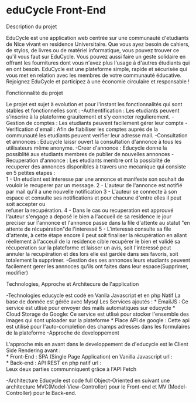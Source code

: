 # eduCycle Front-End
Description du projet

EduCycle est une application web centrée sur une communauté d'etudiants de Nice vivant en residence Universitaire. Que vous ayez besoin de cahiers, de stylos, de livres ou de matériel informatique, vous pouvez trouver ce qu'il vous faut sur EduCycle. Vous pouvez aussi faire un geste solidaire en offrant les fournitures dont vous n'avez plus l'usage à d'autres étudiants qui en ont besoin. EduCycle est une plateforme simple, rapide et sécurisée qui vous met en relation avec les membres de votre communauté éducative. Rejoignez EduCycle et participez à une économie circulaire et responsable !

Fonctionnalité du projet

Le projet est sujet à evolution et pour l'instant les fonctionnalités qui sont stables et fonctionnelles sont :
 -Authentification : Les etudiants peuvent s'inscrire à la plateforme grauitement et s'y conncter regulierement.
 -Gestion de comptes :  Les etudiants peuvent facilement gérer leur compte
 -Verification d'email : Afin de fiabiliser les comptes auprès de la communauté les etudiants peuvent verifier leur adresse mail.
 -Consultation et annonces : Educycle laissr ouvert la consultation d'annonce à tous les utilisateurs même anonyme.
 -Creer d'annonce :  Educycle donne la possiblité aux etudiants membres de publier de nouvelles annonces
 -Recuperation d'annonce : Les etudiants membre ont la possiblité de recuperer des annonces disponibles à travers une mecanique 
   qui consiste en 5 petites etapes :  
   1 - Un etudiant est interesse par une annonce et manifeste son souhait de vouloir le recuperer par un message.
   2 - L'auteur de l'annonce est notifié par mail qu'il a une nouvelle notification
   3 - L'auteur se connecte à son espace et consulte ses notifications et pour chacune d'entre elles il peut soit accepter ou    
       refuser la recupération.
   4 - Dans le cas ou recuperation est approuvé l'auteur s'engage a deposé le bien a l'accueil de sa residence le jour preciser           sur l'annonce et l'annonce passe dans la file d'attente au statut "en attente de récupération"de l'interessé
   5 - L'interessé consulte sa file d'attente, à cette étape encore il peut soit finaliser la récupération en allant réellement à 
       l'acceuil de la residence cible recupérer le bien et validé sa récuperation sur la plateforme et laisser un avis, soit 
       l'interessé peut annuler la recupération et dès lors elle est gardée dans ses favoris, soit totalement la supprimer.
-Gestion des ses annonces leurs etudiants peuvent facilement gerer les annnoces qu'ils ont faites dans leur espace(Supprimer, modifier)

Technologies, Approche et Architecure de l'application

 -Technologies
  educycle est codé en Vanila Javascript et en php Natif
  La base de donnée est gérée avec Mysql
  Les Services ajoutés : 
    * EmailJS :  Ce service est utlisé pour envoyer des mails automatiques sur educycle
    * Cloud Storage  de Google: Ce service est utlisé pour stocker l'ensemble des images qui sont uploader sur la plateforme
    * Place API de google : Cette api est utilisé pour l'auto-completion des champs adresses dans les formulaires de la plateforme
 -Approche de developpement
 
   L'approche mis en avant dans le developpement de d'educycle est le Client Side Rendering avant :  
    *  Front-End  :  SPA (Single Page Application) en Vanilla Javascript
       url  :  
    *  Back-end :  API REST en php natif 
       url  :  
    Leux deux parties communniquent grâce à l'API Fetch
 
 -Architecture
  Educycle est code full Object-Oriented en suivant une architecture MVC(Model-View-Controller) pour le Front-end et MV (Model-    
  Controller) pour le Back-end.
  
 
